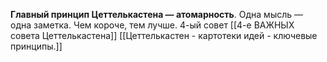 **Главный принцип Цеттелькастена — атомарность**. Одна мысль — одна заметка. Чем короче, тем лучше.
4-ый совет [[4-е  ВАЖНЫХ совета Цеттелькастена]]
[[Цеттелькастен - картотеки идей - ключевые принципы.]]